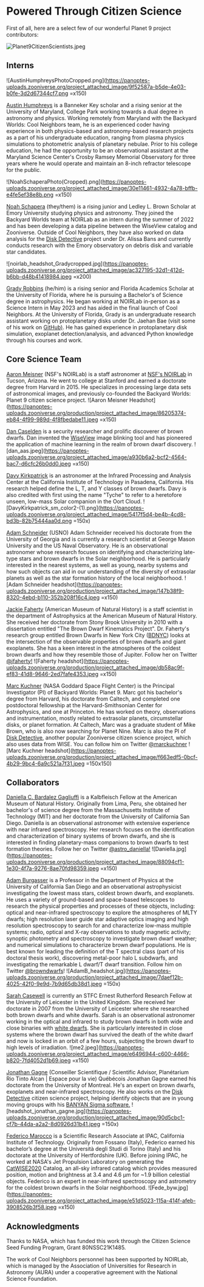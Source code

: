 # Powered Through Citizen Science #
First of all, here are a select few of our wonderful Planet 9 project contributors:

![Planet9CitizenScientists.jpeg](https://panoptes-uploads.zooniverse.org/project_attached_image/7dcfe100-1d5c-4ed9-bb60-7d1b217c89e5.jpeg)

## Interns ##
![AustinHumphreysPhotoCropped.png](https://panoptes-uploads.zooniverse.org/project_attached_image/9f52587a-b5de-4e03-b0fe-3d2d67344cf7.png =x150)

[Austin Humphreys](+tab+https://www.linkedin.com/in/austin-humphreys-b87055187/) is a Banneker Key scholar and a rising senior at the University of Maryland, College Park working towards a dual degree in astronomy and physics. Working remotely from Maryland with the Backyard Worlds: Cool Neighbors team, he is an experienced coder having experience in both physics-based and astronomy-based research projects as a part of his undergraduate education, ranging from plasma physics simulations to photometric analysis of planetary nebulae. Prior to his college education, he had the opportunity to be an observational assistant at the Maryland Science Center's Crosby Ramsey Memorial Observatory for three years where he would operate and maintain an 8-inch refractor telescope for the public.

![NoahSchaperaPhoto(Cropped).png](https://panoptes-uploads.zooniverse.org/project_attached_image/30e11461-4932-4a78-bffb-e4fe5ef38e8b.png =x150)

[Noah Schapera](+tab+https://www.linkedin.com/in/noah-schapera-86303a1b9/) (they/them) is a rising junior and Ledley L. Brown Scholar at Emory University studying physics and astronomy. They joined the Backyard Worlds team at NOIRLab as an intern during the summer of 2022 and has been developing a data pipeline between the WiseView catalog and Zooniverse. Outside of Cool Neighbors, they have also worked on data analysis for the [Disk Detective](+tab+https://www.diskdetective.org) project under Dr. Alissa Bans and currently conducts research with the Emory observatory on debris disk and variable star candidates.

![noirlab_headshot_Gradycropped.jpg](https://panoptes-uploads.zooniverse.org/project_attached_image/ac327195-32d1-412d-b6bb-d48b41418984.jpeg =x200)

[Grady Robbins](+tab+https://www.linkedin.com/in/grady-robbins-2b4679265/) (he/him) is a rising senior and Florida Academics Scholar at the University of Florida, where he is pursuing a Bachelor's of Science degree in astrophysics. He began working at NOIRLab in-person as a Science Intern in May 2023 and has aided in the final launch of Cool Neighbors. At the University of Florida, Grady is an undergraduate research assistant working on protoplanetary disks under Dr. Jaehan Bae (visit some of his work on [GitHub)](+tab+https://github.com/grobbins2/Research_disks). He has gained experience in protoplanetary disk simulation, exoplanet detection/analysis, and advanced Python knowledge through his courses and work.

## Core Science Team ##

[Aaron Meisner](+tab+http://aaronmeisner.com) (NSF's NOIRLab) is a staff astronomer at [NSF's NOIRLab](+tab+https://noirlab.edu/public/) in Tucson, Arizona. He went to college at Stanford and earned a doctorate degree from Harvard in 2015. He specializes in processing large data sets of astronomical images, and previously co-founded the Backyard Worlds: Planet 9 citizen science project.
![Aaron Meisner Headshot](https://panoptes-uploads.zooniverse.org/production/project_attached_image/86205374-eb84-4f99-989d-4f8fbedabe11.jpeg =x150)

[Dan Caselden](+tab+https://solarsystem.nasa.gov/people/356/dan-caselden/) is a security researcher and prolific discoverer of brown dwarfs. Dan invented the [WiseView](+tab+https://ui.adsabs.harvard.edu/abs/2018ascl.soft06004C/abstract) image blinking tool and has pioneered the application of machine learning in the realm of brown dwarf discovery.
![dan_aas.jpeg](https://panoptes-uploads.zooniverse.org/project_attached_image/a930b6a2-bcf2-4564-bac7-d6cfc26b0dd0.jpeg =x150)

[Davy Kirkpatrick](+tab+https://en.wikipedia.org/wiki/J._Davy_Kirkpatrick) is an astronomer at the Infrared Processing and Analysis Center at the California Institute of Technology in Pasadena, California. His research helped define the L, T, and Y classes of brown dwarfs. Davy is also credited with first using the name "Tyche" to refer to a heretofore unseen, low-mass Solar companion in the Oort Cloud. 
![DavyKirkpatrick_sm_color2-(1).png](https://panoptes-uploads.zooniverse.org/project_attached_image/5417f5d4-be4b-4cd8-bd3b-82b75444aa0d.png =150x)

[Adam Schneider](+tab+http://adamcschneider.com) (USNO) Adam Schneider received his doctorate from the University of Georgia and is currently a research scientist at George Mason University and the US Naval Observatory.  He is an observational astronomer whose research focuses on identifying and characterizing late-type stars and brown dwarfs in the Solar neighborhood.  He is particularly interested in the nearest systems, as well as young, nearby systems and how such objects can aid in our understanding of the diversity of extrasolar planets as well as the star formation history of the local neighborhood.
![Adam Schneider headshot](https://panoptes-uploads.zooniverse.org/production/project_attached_image/147b38f9-8320-4ebd-b110-352b208f16c4.jpeg =x150)

[Jackie Faherty](+tab+http://www.amnh.org/our-research/staff-directory/jackie-faherty/) (American Museum of Natural History) is a staff scientist in the department of Astrophysics at the American Museum of Natural History. She received her doctorate from Stony Brook University in 2010 with a dissertation entitled "The Brown Dwarf Kinematics Project". Dr. Faherty's research group entitled Brown Dwarfs in New York City ([BDNYC](+tab+http://www.bdnyc.org/)) looks at the intersection of the observable properties of brown dwarfs and giant exoplanets. She has a keen interest in the atmospheres of the coldest brown dwarfs and how they resemble those of Jupiter. Follow her on Twitter [@jfaherty!](+tab+https://twitter.com/jfaherty)
![Faherty headshot](https://panoptes-uploads.zooniverse.org/production/project_attached_image/db58ac9f-ef83-41d8-9646-2ed7fafe4353.jpeg =x150)

[Marc Kuchner](+tab+http://asd.gsfc.nasa.gov/Marc.Kuchner/home.html) (NASA Goddard Space Flight Center) is the Principal Investigator (PI) of Backyard Worlds: Planet 9. Marc got his bachelor's degree from Harvard, his doctorate from Caltech, and completed one postdoctoral fellowship at the Harvard-Smithsonian Center for Astrophysics, and one at Princeton. He has worked on theory, observations and instrumentation, mostly related to extrasolar planets, circumstellar disks, or planet formation. At Caltech, Marc was a graduate student of Mike Brown, who is also now searching for Planet Nine. Marc is also the PI of [Disk Detective,](+tab+https://www.diskdetective.org) another popular Zooniverse citizen science project, which also uses data from WISE. You can follow him on Twitter [@marckuchner](+tab+https://twitter.com/marckuchner)
![Marc Kuchner headshot](https://panoptes-uploads.zooniverse.org/production/project_attached_image/f663edf5-0bcf-4b29-9bc4-6a9c521a7f31.jpeg =150x150)

## Collaborators ##

[Daniella C. Bardalez Gagliuffi](+tab+http://daniellabardalezgagliuffi.github.io) is a Kalbfleisch Fellow at the American Museum of Natural History. Originally from Lima, Peru, she obtained her bachelor's of science degree from the Massachusetts Institute of Technology (MIT) and her doctorate from the University of California San Diego. Daniella is an observational astronomer with extensive experience with near infrared spectroscopy.  Her research focuses on the identification and characterization of binary systems of brown dwarfs, and she is interested in finding planetary-mass companions to brown dwarfs to test formation theories. Follow her on Twitter [@astro_daniella!](+tab+https://twitter.com/astro_daniella)
![Daniella.jpg](https://panoptes-uploads.zooniverse.org/production/project_attached_image/88094cf1-1e30-4f7a-9276-8ae70fd98359.jpeg =x150)

[Adam Burgasser](+tab+https://www-physics.ucsd.edu/fac_staff/fac_profile/faculty_description.php?person_id=864) is a Professor in the Department of Physics at the University of California San Diego and an observational astrophysicist investigating the lowest mass stars, coldest brown dwarfs, and exoplanets. He uses a variety of ground-based and space-based telescopes to research the physical properties and processes of these objects, including: optical and near-infrared spectroscopy to explore the atmospheres of MLTY dwarfs; high resolution laser guide star adaptive optics imaging and high resolution spectroscopy to search for and characterize low-mass multiple systems; radio, optical and X-ray observations to study magnetic activity; synoptic photometry and spectroscopy to investigate brown dwarf weather; and numerical simulations to characterize brown dwarf populations. He is best known for leading the definition of the T spectral class (part of his doctoral thesis work), discovering metal-poor halo L subdwarfs, and investigating the remarkable L dwarf/T dwarf transition. Follow him on Twitter [@browndwarfs](+tab+https://twitter.com/browndwarfs)! 
![AdamB_headshot.jpg](https://panoptes-uploads.zooniverse.org/production/project_attached_image/7daef12b-4025-42f0-9e9d-7b9d65db38d1.jpeg =150x)

[Sarah Casewell](+tab+http://www2.le.ac.uk/departments/physics/people/academic-staff/slc25) is currently an STFC Ernest Rutherford Research Fellow at the University of Leicester in the United Kingdom. She received her doctorate in 2007 from the University of Leicester where she researched both brown dwarfs and white dwarfs. Sarah is an observational astronomer working in the optical and infrared to study brown dwarfs in both wide and close binaries with [white dwarfs](https://en.wikipedia.org/wiki/White_dwarf). She is particularly interested in close systems where the brown dwarf has survived the death of the white dwarf and now is locked in an orbit of a few hours, subjecting the brown dwarf to high levels of irradiation.
![me2.jpeg](https://panoptes-uploads.zooniverse.org/project_attached_image/e6496944-c600-4466-b820-7fd4052d1b69.jpeg =x150)

[Jonathan Gagne](+tab+https://jgagneastro.wordpress.com/) (Conseiller Scientifique / Scientific Advisor, Planétarium Rio Tinto Alcan | Espace pour la vie) Québécois Jonathan Gagne earned his doctorate from the University of Montreal. He's an expert on brown dwarfs, exoplanets and near-infrared spectroscopy. He also works on the [Disk Detective](+tab+https://www.diskdetective.org) citizen science project, helping identify objects that are in young moving groups with his [BANYAN Sigma software.](+tab+http://www.exoplanetes.umontreal.ca/banyan/banyansigma.php)
![headshot_jonathan_gagne.jpg](https://panoptes-uploads.zooniverse.org/production/project_attached_image/90d5cbc1-cf7b-44da-a2a2-8d0926d31b41.jpeg =150x)

[Federico Marocco](+tab+https://www.ipac.caltech.edu/science/staff/federico-marocco) is a Scientific Research Associate at IPAC, California Institute of Technology. Originally from Fossano (Italy), Federico earned his bachelor’s degree at the Università degli Studi di Torino (Italy) and his doctorate at the University of Hertfordshire (UK). Before joining IPAC, he worked at NASA's Jet Propulsion Laboratory on generating the [CatWISE2020](+tab+https://catwise.github.io/) Catalog, an all-sky infrared catalog which provides measured position, motion and brightness at 3.4 and 4.6 µm for ~1.9 billion celestial objects. Federico is an expert in near-infrared spectroscopy and astrometry for the coldest brown dwarfs in the Solar neighborhood.
![Fede_byw.jpg](https://panoptes-uploads.zooniverse.org/project_attached_image/e51d5023-115a-414f-afeb-3908526b3f58.jpeg =x150)

## Acknowledgments ##

Thanks to NASA, which has funded this work through the Citizen Science Seed Funding Program, Grant 80NSSC21K1485.

The work of Cool Neighbors personnel has been supported by NOIRLab, which is managed by the Association of Universities for Research in Astronomy (AURA) under a cooperative agreement with the National Science Foundation.

